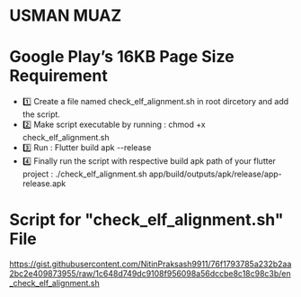 # USMAN MUAZ
# Google Play’s 16KB Page Size Requirement

* 1️⃣ Create a file named check_elf_alignment.sh in root dircetory and add the script.
* 2️⃣ Make script executable by running : chmod +x check_elf_alignment.sh
* 3️⃣ Run : Flutter build apk --release
* 4️⃣ Finally run the script with respective build apk path of your flutter project :  ./check_elf_alignment.sh app/build/outputs/apk/release/app-release.apk

# Script for "check_elf_alignment.sh" File
https://gist.githubusercontent.com/NitinPraksash9911/76f1793785a232b2aa2bc2e409873955/raw/1c648d749dc9108f956098a56dccbe8c18c98c3b/en_check_elf_alignment.sh
